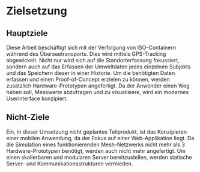 # Zielsetzung

## Hauptziele

Diese Arbeit beschäftigt sich mit der Verfolgung von ISO-Containern während des Überseetransports. Dies wird mittels GPS-Tracking abgewickelt. Nicht nur wird sich auf die Standorterfassung fokussiert, sondern auch auf das Erfassen der Umweltdaten jedes einzelnen Subjekts und das Speichern dieser in einer Historie. Um die benötigten Daten erfassen und einen Proof-of-Concept erzielen zu können, werden zusätzlich Hardware-Prototypen angefertigt. Da der Anwender einen Weg haben soll, Messwerte abzufragen und zu visualisiere, wird ein modernes Userinterface konzipiert.

## Nicht-Ziele

Ein, in dieser Umsetzung nicht geplantes Teilprodukt, ist das Konzipieren einer mobilen Anwendung, da der Fokus auf einer Web-Applikation liegt. Da die Simulation eines funktionierenden Mesh-Netzwerks nicht mehr als 3 Hardware-Prototypen benötigt, werden auch nicht mehr angefertigt. Um einen skalierbaren und modularen Server bereitzustellen, werden statische Server- und Kommunikationsstrukturen vermieden.
